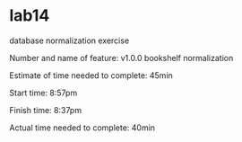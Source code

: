# lab14
database normalization exercise

Number and name of feature: v1.0.0 bookshelf normalization

Estimate of time needed to complete: 45min

Start time: 8:57pm

Finish time: 8:37pm

Actual time needed to complete: 40min